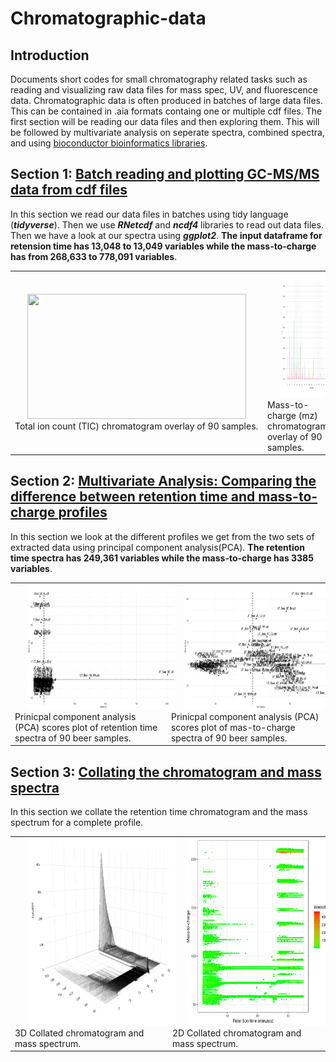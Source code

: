 # Chromatographic-data

## Introduction
Documents short codes for small chromatography related tasks such as reading and visualizing raw data files for mass spec, UV, and fluorescence data. 
Chromatographic data is often produced in batches of large data files. This can be contained in .aia formats containg one or multiple cdf files.
The first section will be reading our data files and then exploring them. This will be followed by multivariate analysis on seperate spectra, combined spectra, and using [bioconductor bioinformatics libraries](https://bioconductor.org/packages/3.8/bioc/html/xcms.html).

## Section 1: [Batch reading and plotting GC-MS/MS data from cdf files](https://github.com/mpho-mafata/Chromatographic-data/blob/main/1.%20Batch%20reading%20and%20plotting%20GCMSMS%20raw%20files.md)

In this section we read our data files in batches using tidy language (*__tidyverse__*). Then we use *__RNetcdf__* and *__ncdf4__* libraries to read out data files.
Then we have a look at our spectra using *__ggplot2__*. __The input dataframe for retension time has 13,048 to 13,049 variables while the mass-to-charge has from 268,633 to 778,091 variables__.

<table>
 <tr>
<td>
  <img height="200" width="350" src="./gc_msms_figures/tic_overlay.jpg" hspace="20">
 <br clear="left"/>
  <figcaption>Total ion count (TIC) chromatogram overlay of 90 samples.</figcaption>
</td>


<td>
  <img height="200" width="350"  src="./gc_msms_figures/mz_overlay.jpg" hspace="20">
 <br clear="left"/>
   <figcaption>Mass-to-charge (mz) chromatogram overlay of 90 samples.</figcaption>
</td>
 </tr>
</table>


## Section 2: [Multivariate Analysis: Comparing the difference between retention time and mass-to-charge profiles](https://github.com/mpho-mafata/Chromatographic-data/blob/main/2.%20Multivariate%20analysis%20of%20RT%20and%20MZ%20data.md)

In this section we look at the different profiles we get from the two sets of extracted data using principal component analysis(PCA). __The retention time spectra has 249,361 variables while the mass-to-charge has 3385 variables__.

<table>
 <tr>
<td>
  <img height="200" width="350" src="./gc_msms_figures/rt_pca_scores.jpg" hspace="20">
 <br clear="left"/>
  <figcaption>Prinicpal component analysis (PCA) scores plot of retention time spectra of 90 beer samples.</figcaption>
</td>


<td>
  <img height="200" width="350"  src="./gc_msms_figures/mz_pca_scores.jpg" hspace="20">
 <br clear="left"/>
   <figcaption>Prinicpal component analysis (PCA) scores plot of mas-to-charge spectra of 90 beer samples.</figcaption>
</td>
 </tr>
</table>

## Section 3: [Collating the chromatogram and mass spectra](https://github.com/mpho-mafata/Chromatographic-data/blob/main/3.Collating%20the%20chromatogram%20and%20the%20mass%20spectrum.md)
In this section we collate the retention time chromatogram and the mass spectrum for a complete profile.
<table>
 <tr>
<td>
  <img height="300" width="400" src="./gc_msms_figures/3d_plot.png" hspace="20">
 <br clear="left"/>
  <figcaption>3D Collated chromatogram and mass spectrum.</figcaption>
</td>


<td>
  <img height="300" width="400" src="./gc_msms_figures/2d_plot.jpg" hspace="20">
 <br clear="left"/>
   <figcaption>2D Collated chromatogram and mass spectrum.</figcaption>
</td>
 </tr>
</table>

  
